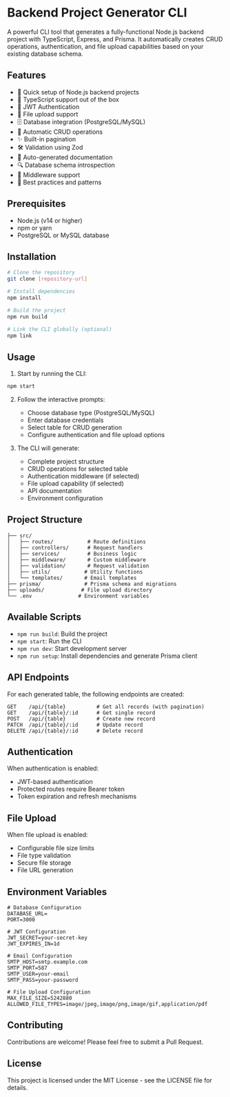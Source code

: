 # Backend Project Generator CLI

A powerful CLI tool that generates a fully-functional Node.js backend project with TypeScript, Express, and Prisma. It automatically creates CRUD operations, authentication, and file upload capabilities based on your existing database schema.

## Features

- 🚀 Quick setup of Node.js backend projects
- 📝 TypeScript support out of the box
- 🔐 JWT Authentication
- 📁 File upload support
- 🗄️ Database integration (PostgreSQL/MySQL)
- 🔄 Automatic CRUD operations
- ✨ Built-in pagination
- 🛠️ Validation using Zod
- 📝 Auto-generated documentation
- 🔍 Database schema introspection
- 🎯 Middleware support
- 🌟 Best practices and patterns

## Prerequisites

- Node.js (v14 or higher)
- npm or yarn
- PostgreSQL or MySQL database

## Installation

```bash
# Clone the repository
git clone [repository-url]

# Install dependencies
npm install

# Build the project
npm run build

# Link the CLI globally (optional)
npm link
```

## Usage

1. Start by running the CLI:
```bash
npm start
```

2. Follow the interactive prompts:
   - Choose database type (PostgreSQL/MySQL)
   - Enter database credentials
   - Select table for CRUD generation
   - Configure authentication and file upload options

3. The CLI will generate:
   - Complete project structure
   - CRUD operations for selected table
   - Authentication middleware (if selected)
   - File upload capability (if selected)
   - API documentation
   - Environment configuration

## Project Structure

```
├── src/
│   ├── routes/           # Route definitions
│   ├── controllers/      # Request handlers
│   ├── services/         # Business logic
│   ├── middleware/       # Custom middleware
│   ├── validation/       # Request validation
│   ├── utils/           # Utility functions
│   └── templates/       # Email templates
├── prisma/              # Prisma schema and migrations
├── uploads/            # File upload directory
└── .env               # Environment variables
```

## Available Scripts

- `npm run build`: Build the project
- `npm start`: Run the CLI
- `npm run dev`: Start development server
- `npm run setup`: Install dependencies and generate Prisma client

## API Endpoints

For each generated table, the following endpoints are created:

```
GET    /api/{table}          # Get all records (with pagination)
GET    /api/{table}/:id      # Get single record
POST   /api/{table}          # Create new record
PATCH  /api/{table}/:id      # Update record
DELETE /api/{table}/:id      # Delete record
```

## Authentication

When authentication is enabled:
- JWT-based authentication
- Protected routes require Bearer token
- Token expiration and refresh mechanisms

## File Upload

When file upload is enabled:
- Configurable file size limits
- File type validation
- Secure file storage
- File URL generation

## Environment Variables

```env
# Database Configuration
DATABASE_URL=
PORT=3000

# JWT Configuration
JWT_SECRET=your-secret-key
JWT_EXPIRES_IN=1d

# Email Configuration
SMTP_HOST=smtp.example.com
SMTP_PORT=587
SMTP_USER=your-email
SMTP_PASS=your-password

# File Upload Configuration
MAX_FILE_SIZE=5242880
ALLOWED_FILE_TYPES=image/jpeg,image/png,image/gif,application/pdf
```

## Contributing

Contributions are welcome! Please feel free to submit a Pull Request.

## License

This project is licensed under the MIT License - see the LICENSE file for details.